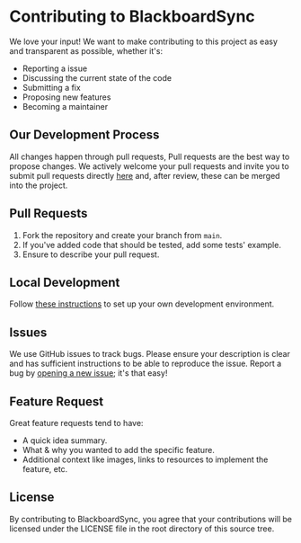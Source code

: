 # Contributing to BlackboardSync

We love your input! We want to make contributing to this project as easy and transparent as possible, whether it's:
- Reporting a issue
- Discussing the current state of the code
- Submitting a fix
- Proposing new features
- Becoming a maintainer



## Our Development Process

All changes happen through pull requests, Pull requests are the best way to propose changes. We actively welcome your pull requests and invite you to submit pull requests directly [here](https://github.com/jacobszpz/BlackboardSync/pulls) and, after review, these can be merged into the project.



## Pull Requests

1. Fork the repository and create your branch from `main`.
2. If you've added code that should be tested, add some tests' example.
3. Ensure to describe your pull request.



## Local Development

Follow [these instructions](README.md#running-without-building) to set up your own development environment.




## Issues

We use GitHub issues to track bugs. Please ensure your description is clear and has sufficient instructions to be able to reproduce the issue. Report a bug by [opening a new issue](https://github.com/jacobszpz/BlackboardSync/issues/new); it's that easy!



## Feature Request

Great feature requests tend to have:

- A quick idea summary.
- What & why you wanted to add the specific feature.
- Additional context like images, links to resources to implement the feature, etc.



## License

By contributing to BlackboardSync, you agree that your contributions will be licensed under the LICENSE file in the root directory of this source tree.



<!-- CONTRIBUTING.md template blatantly stolen from https://github.com/benawad/dogehouse/blob/prod/CONTRIBUTING.md -->
